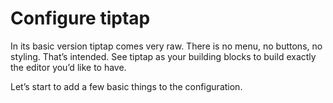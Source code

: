 # Configure tiptap

In its basic version tiptap comes very raw. There is no menu, no buttons, no styling. That’s intended. See tiptap as your building blocks to build exactly the editor you’d like to have.

Let’s start to add a few basic things to the configuration.

<demo name="BasicConfiguration" />